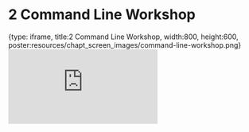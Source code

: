 # 2 Command Line Workshop
 
{type: iframe, title:2 Command Line Workshop, width:800, height:600, poster:resources/chapt_screen_images/command-line-workshop.png}
![](https://hutchdatascience.org/Intro_to_Command_Line/no_toc/command-line-workshop.html)
 

 
